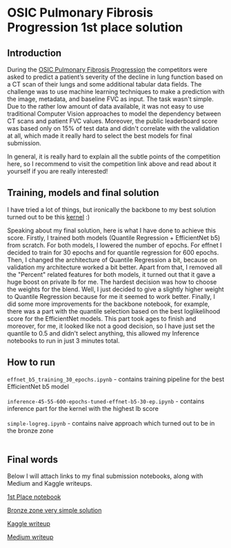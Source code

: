 # OSIC Pulmonary Fibrosis Progression 1st place solution

## Introduction

During the [OSIC Pulmonary Fibrosis Progression](https://www.kaggle.com/c/osic-pulmonary-fibrosis-progression) the competitors were asked to predict a patient’s severity of the decline in lung function based on a CT scan of their lungs and some additional tabular data fields.  The challenge was to use machine learning techniques to make a prediction with the image, metadata, and baseline FVC as input. The task wasn't simple. Due to the rather low amount of data available, it was not easy to use traditional Computer Vision approaches to model the dependency between CT scans and patient FVC values. Moreover, the public leaderboard score was based only on 15% of test data and didn't correlate with the validation at all, which made it really hard to select the best models for final submission. 

In general, it is really hard to explain all the subtle points of the competition here, so I recommend to visit the competition link above and read about it yourself if you are really interested!

## Training, models and final solution

I have tried a lot of things, but ironically the backbone to my best solution turned out to be this [kernel](https://www.kaggle.com/khoongweihao/efficientnets-quantile-regression-inference) :)

Speaking about my final solution, here is what I have done to achieve this score. Firstly, I trained both models (Quantile Regression + EfficientNet b5) from scratch. For both models, I lowered the number of epochs. For effnet I decided to train for 30 epochs and for quantile regression for 600 epochs. Then, I changed the architecture of Quantile Regression a bit, because on validation my architecture worked a bit better. Apart from that, I removed all the "Percent" related features for both models, it turned out that it gave a huge boost on private lb for me. The hardest decision was how to choose the weights for the blend. Well, I just decided to give a slightly higher weight to Quantile Regression because for me it seemed to work better. Finally, I did some more improvements for the backbone notebook, for example, there was a part with the quantile selection based on the best loglikelihood score for the EfficientNet models. This part took ages to finish and moreover, for me, it looked like not a good decision, so I have just set the quantile to 0.5 and didn't select anything, this allowed my Inference notebooks to run in just 3 minutes total.

## How to run

`effnet_b5_training_30_epochs.ipynb` - contains training pipeline for the best EfficientNet b5 model <br><br>
`inference-45-55-600-epochs-tuned-effnet-b5-30-ep.ipynb` - contains inference part for the kernel with the highest lb score <br><br>
`simple-logreg.ipynb` - contains naive approach which turned out to be in the bronze zone <br><br>

## Final words

Below I will attach links to my final submission notebooks, along with Medium and Kaggle writeups.

[1st Place notebook](https://www.kaggle.com/artkulak/inference-45-55-600-epochs-tuned-effnet-b5-30-ep)

[Bronze zone very simple solution](https://www.kaggle.com/artkulak/simple-logreg)

[Kaggle writeup]()

[Medium writeup](https://medium.com/@artkulakov/how-i-achieved-the-1st-place-in-kaggle-osic-pulmonary-fibrosis-progression-competition-e410962c4edc)
